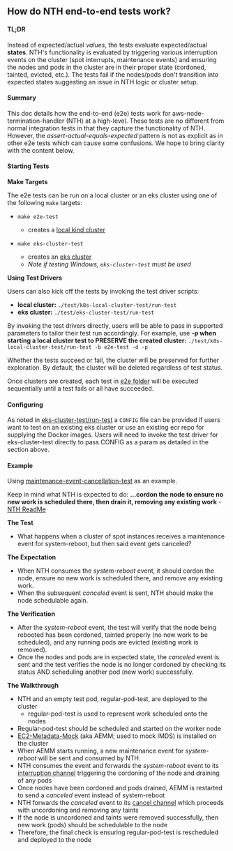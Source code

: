 ## How do NTH end-to-end tests work?


#### TL;DR
Instead of expected/actual *values*, the tests evaluate expected/actual **states**. NTH's functionality is evaluated by triggering various interruption events on the cluster (spot interrupts, maintenance events) and ensuring the nodes and pods in the cluster are in their proper state (cordoned, tainted, evicted, etc.). The tests fail if the nodes/pods don't transition into expected states suggesting an issue in NTH logic or cluster setup.


#### Summary
This doc details how the end-to-end (e2e) tests work for aws-node-termination-handler (NTH) at a high-level. These tests are no different from normal integration tests in that they capture the functionality of NTH. However, the *assert-actual-equals-expected* pattern is not as explicit as in other e2e tests which can cause some confusions. We hope to bring clarity with the content below.


#### Starting Tests
**Make Targets**

The e2e tests can be run on a local cluster or an eks cluster using one of the following `make` targets:
 * `make e2e-test`
	* creates a [local kind cluster](https://github.com/Guillermogsjc/aws-node-termination-handler/blob/main/test/k8s-local-cluster-test/kind-three-node-cluster.yaml)

* `make eks-cluster-test`
  * creates an [eks cluster](https://github.com/Guillermogsjc/aws-node-termination-handler/blob/main/test/eks-cluster-test/cluster-spec.yaml)
  * *Note if testing Windows, `eks-cluster-test` must be used*

**Using Test Drivers**

Users can also kick off the tests by invoking the test driver scripts:
* **local cluster:** `./test/k8s-local-cluster-test/run-test`
* **eks cluster:** `./test/eks-cluster-test/run-test`

By invoking the test drivers directly, users will be able to pass in supported parameters to tailor their test run accordingly. For example,
use **-p when starting a local cluster test to PRESERVE the created cluster:** `./test/k8s-local-cluster-test/run-test -b e2e-test -d -p`

Whether the tests succeed or fail, the cluster will be preserved for further exploration. By default, the cluster will be deleted regardless of test status.

Once clusters are created, each test in [e2e folder](https://github.com/Guillermogsjc/aws-node-termination-handler/tree/main/test/e2e) will be executed sequentially until a test fails or all have succeeded.


#### Configuring
As noted in [eks-cluster-test/run-test](https://github.com/Guillermogsjc/aws-node-termination-handler/blob/main/test/eks-cluster-test/run-test#L23) a `CONFIG` file can be provided if users want to test on an existing eks cluster or use an existing ecr repo for supplying the Docker images. Users will need to invoke the test driver for eks-cluster-test directly to pass CONFIG as a param as detailed in the section above.


#### Example
Using [maintenance-event-cancellation-test](https://github.com/Guillermogsjc/aws-node-termination-handler/blob/main/test/e2e/maintenance-event-cancellation-test) as an example.

Keep in mind what NTH is expected to do: **...cordon the node to ensure no new work is scheduled there, then drain it, removing any existing work** - [NTH ReadMe](https://github.com/Guillermogsjc/aws-node-termination-handler)


**The Test**
* What happens when a cluster of spot instances receives a maintenance event for system-reboot, but then said event gets canceled?

**The Expectation**
* When NTH consumes the *system-reboot* event, it should cordon the node, ensure no new work is scheduled there, and remove any existing work.
* When the subsequent  *canceled* event is sent, NTH should make the node schedulable again.

**The Verification**
* After the *system-reboot* event, the test will verify that the node being rebooted has been cordoned, tainted properly (no new work to be scheduled), and any running pods are evicted (existing work is removed).
* Once the nodes and pods are in expected state, the *canceled* event is sent and the test verifies the node is no longer cordoned by checking its status AND scheduling another pod (new work) successfully.

**The Walkthrough**
* NTH and an empty test pod, regular-pod-test, are deployed to the cluster
  *  regular-pod-test is used to represent work scheduled onto the nodes
* Regular-pod-test should be scheduled and started on the worker node
* [EC2-Metadata-Mock](https://github.com/aws/amazon-ec2-metadata-mock) (aka AEMM; used to mock IMDS) is installed on the cluster
* When AEMM starts running, a new maintenance event for *system-reboot* will be sent and consumed by NTH.
* NTH consumes the event and forwards the *system-reboot* event to its [interruption channel](https://github.com/Guillermogsjc/aws-node-termination-handler/blob/18ce8fdd87172c5e774b3693b29ce62c49e93272/cmd/node-termination-handler.go#L152) triggering the cordoning of the node and draining of any pods
* Once nodes have been cordoned and pods drained, AEMM is restarted to send a *canceled* event instead of system-reboot
* NTH forwards the *canceled* event to its [cancel channel](https://github.com/Guillermogsjc/aws-node-termination-handler/blob/18ce8fdd87172c5e774b3693b29ce62c49e93272/cmd/node-termination-handler.go#L160) which proceeds with uncordoning and removing any taints
* If the node is uncordoned and taints were removed successfully, then new work (pods) should be schedulable to the node
* Therefore, the final check is ensuring regular-pod-test is rescheduled and deployed to the node
